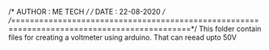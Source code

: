 /* AUTHOR : ME TECH */
/* DATE : 22-08-2020 */
/*============================================================================================*/
This folder contain files for creating a voltmeter using arduino. That can reead upto 50V 

